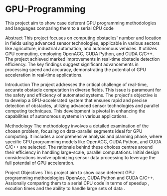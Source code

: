 # GPU-Programming
This project aim to show case deferent GPU programming methodologies and languages comparing them to a serial CPU code 

 Abstract
This project focuses on computing obstacles' number and location in fields using advanced sensor technologies, applicable in various sectors like agriculture, industrial automation, and autonomous vehicles. It utilizes GPU computing, employing OpenACC, CUDA Python, and CUDA C/C++. The project achieved marked improvements in real-time obstacle detection efficiency. The key findings suggest significant advancements in processing speed and accuracy, demonstrating the potential of GPU acceleration in real-time applications. 
 
 Introduction
The project addresses the critical challenge of real-time, accurate obstacle computation in diverse fields. This issue is paramount for the safety and efficiency of automated systems. The project's objective is to develop a GPU-accelerated system that ensures rapid and precise detection of obstacles, utilizing advanced sensor technologies and parallel computing techniques. This development is pivotal in enhancing the capabilities of autonomous systems in various applications. 

Methodology
The methodology involves a detailed examination of the chosen problem, focusing on data-parallel segments ideal for GPU computing. It includes a comprehensive analysis and planning phase, where specific GPU programming models like OpenACC, CUDA Python, and CUDA C/C++ are selected. The rationale behind these choices centres around their efficiency in handling large-scale, parallel computations. Initial design considerations involve optimizing sensor data processing to leverage the full potential of GPU acceleration. 

Project Objectives 
This project aim to show case deferent GPU programming methodologies OpenAcc, CUDA Python and CUDA C/C++.
Assionally comparing them to a serial CPU code in terms of speedup , excution times and the ability to handle large sets of data .
